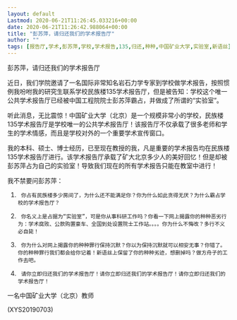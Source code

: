 ```yaml
---
layout: default
Lastmod: 2020-06-21T11:26:45.033216+00:00
date: 2020-06-21T11:26:42.988064+00:00
title: "彭苏萍，请归还我们的学术报告厅"
author: ""
tags: [报告厅,学术,彭苏萍,学校,学术报告,135,归还,种种,中国矿业大学,实验室,新语丝]
---
```


彭苏萍，请归还我们的学术报告厅

近日，我们学院邀请了一名国际非常知名岩石力学专家到学校做学术报告，按照惯例我吩咐我的研究生联系学校民族楼135学术报告厅，但是被告知：学校这个唯一公共学术报告厅已经被中国工程院院士彭苏萍霸占，并做成了所谓的“实验室”。

听此消息，无比震惊！中国矿业大学（北京）是一个规模非常小的学校，民族楼135学术报告厅是学校唯一的公共学术报告厅！该报告厅不仅承载了很多老师和学生的学术情感，而且是学校对外的一个重要学术宣传窗口。

我的本科、硕士、博士经历，已至现在教授的我，凡是重要的学术报告均在民族楼135学术报告厅进行。该学术报告厅承载了矿大北京多少人的美好回忆！但是却被彭苏萍占为自己的实验室！导致我们现在的所有学术报告只能在教室中进行！

我不禁要问彭苏萍：

1.      你占有民族楼多少房间了，为什么还不能满足你？你为什么如此贪得无厌？为什么霸占学校的学术报告厅？

2.      你名义上是占据为“实验室”，可是你从事科研工作吗？你看一下网上揭露你的种种恶劣行为：学术腐败、公款购置豪车、全国到处设置院士工作站。。。。你为什么不悔改？多行不义必自毙！

3.      你为什么对网上揭露你的种种罪行保持沉默？你以为保持沉默就可以相安无事？你错了。你的种种罪行我们都会给你记着！新语丝上保留了你的种种劣迹，想删掉吗？做方舟子的工作去吧。

4.      请你立即归还我们的学术报告厅！请你立即归还我们的学术报告厅！请你立即归还我们的学术报告厅！

一名中国矿业大学（北京）教师

(XYS20190703)

